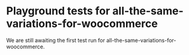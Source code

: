 # Playground tests for all-the-same-variations-for-woocommerce
We are still awaiting the first test run for all-the-same-variations-for-woocommerce.
